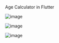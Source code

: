 Age Calculator in Flutter

![image](https://github.com/kaviyasrinivasan/Flutter-App/assets/124655853/78a4515c-0c2e-4055-a2f4-0c1e97655823)

![image](https://github.com/kaviyasrinivasan/Flutter-App/assets/124655853/4e3228da-7649-48bd-bed6-7df62a957bbc)

![image](https://github.com/kaviyasrinivasan/Flutter-App/assets/124655853/a0094c8c-b524-4071-b596-590ebbe17864)

